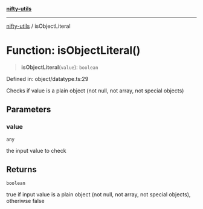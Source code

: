 [**nifty-utils**](../README.md)

***

[nifty-utils](../globals.md) / isObjectLiteral

# Function: isObjectLiteral()

> **isObjectLiteral**(`value`): `boolean`

Defined in: object/datatype.ts:29

Checks if value is a plain object (not null, not array, not special objects)

## Parameters

### value

`any`

the input value to check

## Returns

`boolean`

true if input value is a plain object (not null, not array, not special objects), otheriwse false
